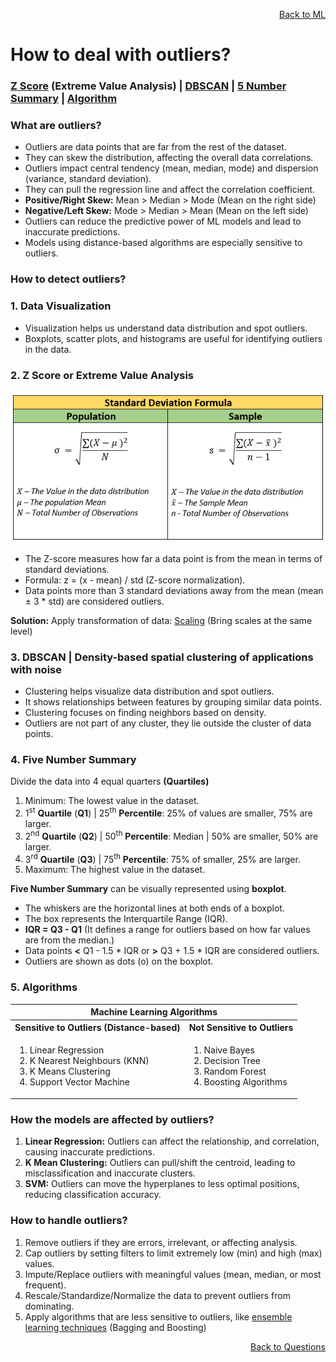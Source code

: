 <p align='right'><a align="right" href="https://github.com/KIRANKUMAR7296/Library/blob/main/Machine%20Learning/Machine%20Learning%20Models.md">Back to ML</a></p>

# How to deal with outliers?

<h3><a href="#zscore">Z Score</a> (Extreme Value Analysis) | <a href="#dbscan">DBSCAN</a> | <a href="#summary">5 Number Summary</a> | <a href="#algo">Algorithm</a></h3>

### What are outliers?
- Outliers are data points that are far from the rest of the dataset.
- They can skew the distribution, affecting the overall data correlations.
- Outliers impact central tendency (mean, median, mode) and dispersion (variance, standard deviation).
- They can pull the regression line and affect the correlation coefficient.
- **Positive/Right Skew:** Mean > Median > Mode (Mean on the right side)
- **Negative/Left Skew:** Mode > Median > Mean (Mean on the left side)
- Outliers can reduce the predictive power of ML models and lead to inaccurate predictions.
- Models using distance-based algorithms are especially sensitive to outliers.

### How to detect outliers?

<h3><b>1. Data Visualization</b></h3>

- Visualization helps us understand data distribution and spot outliers.
- Boxplots, scatter plots, and histograms are useful for identifying outliers in the data.

<h3 name="zscore">2. Z Score or Extreme Value Analysis</h3>

![Standard Deviation](Image/Std.png)

- The Z-score measures how far a data point is from the mean in terms of standard deviations.
- Formula: z = (x - mean) / std (Z-score normalization).
- Data points more than 3 standard deviations away from the mean (mean ± 3 * std) are considered outliers.

**Solution:** Apply transformation of data: [Scaling](https://github.com/KIRANKUMAR7296/Library/blob/main/Data%20Science/Normalization%20vs%20Standardization.md) (Bring scales at the same level)

<h3 name="dbscan">3. DBSCAN | Density-based spatial clustering of applications with noise</h3>

- Clustering helps visualize data distribution and spot outliers.
- It shows relationships between features by grouping similar data points.
- Clustering focuses on finding neighbors based on density.
- Outliers are not part of any cluster, they lie outside the cluster of data points.

<h3 name="summary">4. Five Number Summary</h3>

Divide the data into 4 equal quarters **(Quartiles)** 
1. Minimum: The lowest value in the dataset.
2. 1<sup>st</sup> **Quartile** (**Q1**) | 25<sup>th</sup> **Percentile**: 25% of values are smaller, 75% are larger.
3. 2<sup>nd</sup> **Quartile** (**Q2**) | 50<sup>th</sup> **Percentile**: Median | 50% are smaller, 50% are larger.
4. 3<sup>rd</sup> **Quartile** (**Q3**) | 75<sup>th</sup> **Percentile**: 75% of smaller, 25% are larger.
5. Maximum: The highest value in the dataset.

**Five Number Summary** can be visually represented using **boxplot**.
- The whiskers are the horizontal lines at both ends of a boxplot.
- The box represents the Interquartile Range (IQR).
- **IQR = Q3 - Q1** (It defines a range for outliers based on how far values are from the median.)
- Data points **<** Q1 - 1.5 * IQR or **>** Q3 + 1.5 * IQR are considered outliers.
- Outliers are shown as dots (o) on the boxplot.

<h3 name="algo">5. Algorithms</h3>

<table>
  <tr>
    <th colspan="2">Machine Learning Algorithms</th>
  </tr>
  <tr>
    <th>Sensitive to Outliers (Distance-based)</th>
    <th>Not Sensitive to Outliers</th>
  </tr>
   <tr>
    <td>
      <ol type="1">
        <li>Linear Regression</li>
        <li>K Nearest Neighbours (KNN)</li>
        <li>K Means Clustering</li>
        <li>Support Vector Machine</li>
      </ol>
    </td>
    <td>
      <ol type="1">
        <li>Naive Bayes</li>
        <li>Decision Tree</li>
        <li>Random Forest</li>        
        <li>Boosting Algorithms</li>        
      </ol>
    </td>
  </tr>
</table>

### **How the models are affected by outliers?**
1. **Linear Regression:** Outliers can affect the relationship, and correlation, causing inaccurate predictions.
2. **K Mean Clustering:** Outliers can pull/shift the centroid, leading to misclassification and inaccurate clusters.
3. **SVM:** Outliers can move the hyperplanes to less optimal positions, reducing classification accuracy.

### **How to handle outliers?**
1. Remove outliers if they are errors, irrelevant, or affecting analysis.
2. Cap outliers by setting filters to limit extremely low (min) and high (max) values.
3. Impute/Replace outliers with meaningful values (mean, median, or most frequent).
4. Rescale/Standardize/Normalize the data to prevent outliers from dominating.
5. Apply algorithms that are less sensitive to outliers, like [ensemble learning techniques](https://github.com/KIRANKUMAR7296/Library/blob/main/Data%20Science/Supervised%20Learning/Ensemble%20Techniques.md) (Bagging and Boosting)

<p align='right'><a align="right" href="https://github.com/KIRANKUMAR7296/Library/blob/main/Interview.md">Back to Questions</a></p>
